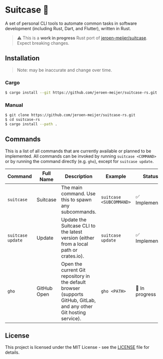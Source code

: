 # Suitcase 💼

A set of personal CLI tools to automate common tasks in software development (including Rust, Dart, and Flutter), written in Rust.

> ⚠️ This is a **work in progress** Rust port of [jeroen-meijer/suitcase][dart-repo]. Expect breaking changes.

## Installation

> Note: may be inaccurate and change over time.

### Cargo

```bash
$ cargo install --git https://github.com/jeroen-meijer/suitcase-rs.git
```

### Manual

```bash
$ git clone https://github.com/jeroen-meijer/suitcase-rs.git
$ cd suitcase-rs
$ cargo install --path .
```

## Commands

This is a list of all commands that are currently available or planned to be implemented. All commands can be invoked by running `suitcase <COMMAND>` or by running the command directly (e.g. `gho`), except for `suitcase update`.

| Command           | Full Name   | Description                                                                                                          | Example                 | Status         |
| ----------------- | ----------- | -------------------------------------------------------------------------------------------------------------------- | ----------------------- | -------------- |
| `suitcase`        | Suitcase    | The main command. Use this to spawn any subcommands.                                                                 | `suitcase <SUBCOMMAND>` | ✅ Implemented |
| `suitcase update` | Update      | Update the Suitcase CLI to the latest version (either from a local path or crates.io).                               | `suitcase update`       | ✅ Implemented |
| `gho`             | GitHub Open | Open the current Git repository in the default browser (supports GitHub, GitLab, and any other Git hosting service). | `gho <PATH>`            | 🚧 In progress |

## License

This project is licensed under the MIT License - see the [LICENSE](LICENSE) file for details.

[repo]: https://github.com/jeroen-meijer/suitcase-rs
[dart-repo]: https://github.com/jeroen-meijer/suitcase
